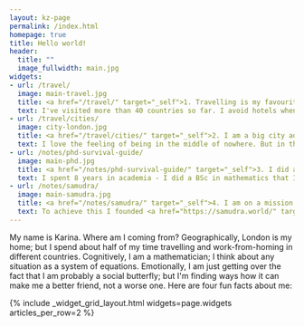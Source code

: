 ```yaml
---
layout: kz-page
permalink: /index.html
homepage: true
title: Hello world!
header:
  title: ""
  image_fullwidth: main.jpg
widgets:
- url: /travel/
  image: main-travel.jpg
  title: <a href="/travel/" target="_self">1. Travelling is my favourite thing</a>
  text: I've visited more than 40 countries so far. I avoid hotels when possible and I dislike tourist attractions. For me travelling is about exploring nature, architecture, cuisines and cultures around the world. Instead of visiting art galleries, I prefer to go for a walk looking for graffiti art. At night I prefer to wander around a busy port instead of pub crawling. Camping deep in a desert and hiking from the last stop of a rarely used train line are amongst the happiest memories I have. <a href="/travel/"><strong>Keep reading></strong></a>
- url: /travel/cities/
  image: city-london.jpg
  title: <a href="/travel/cities/" target="_self">2. I am a big city addict</a>
  text: I love the feeling of being in the middle of nowhere. But in the long term, I only feel truly alive when I am in a big city. I love their idea density, their fast pace, and their excellence in food, <a href="/travel/street-art/">street art</a> and academic research. London, New Delhi, New York, Mexico City, Tokyo, Istanbul, Singapore - all of them have a distinct character, constantly evolving and yet totally unique. My goal is to visit all of the world’s biggest cities and the cities that are relatively small but are the biggest in their country or surrounding geographical area. <a href="/travel/cities/"><strong>Keep reading></strong></a>
- url: /notes/phd-survival-guide/
  image: main-phd.jpg
  title: <a href="/notes/phd-survival-guide/" target="_self">3. I did a PhD at the interface of machine learning and genomics</a>
  text: I spent 8 years in academia - I did a BSc in mathematics that I never finished, an MSc in mathematics and a PhD. My thesis was on applications of machine learning to single-cell transcriptomic data, with a chapter on de novo evolution of proteins. If you are considering whether to do a PhD or if you are already doing one and are feeling stuck, do get in touch. I'm good at asking the right questions to help you figure out what is right for you. <a href="/notes/phd-survival-guide/"><strong>Keep reading></strong></a>
- url: /notes/samudra/
  image: main-samudra.jpg
  title: <a href="/notes/samudra/" target="_self">4. I am on a mission to reduce the negative impact of waste on climate, environment and health</a>
  text: To achieve this I founded <a href="https://samudra.world/" target="_blank">Samudra.world</a>, a systems accelerator. At Samudra we are experimenting with approaches and organisational structures that have not been tried before. Our strategy includes identifying success-relevant stakeholders and working with them to facilitate internal changes and enable powerful coordination between them. <a href="/notes/samudra/"><strong>Keep reading></strong></a>
---
```


My name is Karina. 
Where am I coming from? 
Geographically, London is my home; but I spend about half of my time travelling and work-from-homing in different countries. 
Cognitively, I am a mathematician; I think about any situation as a system of equations. 
Emotionally, I am just getting over the fact that I am probably a social butterfly; but I'm finding ways how it can make me a better friend, not a worse one. 
Here are four fun facts about me:

{% include _widget_grid_layout.html widgets=page.widgets articles_per_row=2 %}
